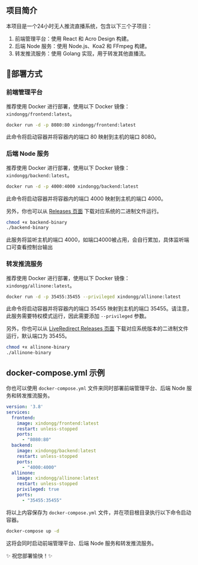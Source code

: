 ## 项目简介

本项目是一个24小时无人推流直播系统，包含以下三个子项目：

1.  前端管理平台：使用 React 和 Acro Design 构建。
1.  后端 Node 服务：使用 Node.js、Koa2 和 FFmpeg 构建。
1.  转发推流服务：使用 Golang 实现，用于转发其他直播流。

## 🚀部署方式

### 前端管理平台

推荐使用 Docker 进行部署，使用以下 Docker 镜像：`xindongg/frontend:latest`。

```bash
docker run -d -p 8080:80 xindongg/frontend:latest
```

此命令将启动容器并将容器内的端口 80 映射到主机的端口 8080。

### 后端 Node 服务

推荐使用 Docker 进行部署，使用以下 Docker 镜像：`xindongg/backend:latest`。

```bash
docker run -d -p 4000:4000 xindongg/backend:latest
```

此命令将启动容器并将容器内的端口 4000 映射到主机的端口 4000。

另外，你也可以从 [Releases 页面](https://github.com/XindongG/Monorepo/releases) 下载对应系统的二进制文件运行。

```bash
chmod +x backend-binary
./backend-binary
```
此服务将监听主机的端口 4000，如端口4000被占用，会自行累加，具体监听端口可查看控制台输出

### 转发推流服务

推荐使用 Docker 进行部署，使用以下 Docker 镜像：`xindongg/allinone:latest`。

```bash
docker run -d -p 35455:35455 --privileged xindongg/allinone:latest
```

此命令将启动容器并将容器内的端口 35455 映射到主机的端口 35455。请注意，此服务需要特权模式运行，因此需要添加 `--privileged` 参数。

另外，你也可以从 [LiveRedirect Releases 页面](https://github.com/XindongG/LiveRedirect/releases) 下载对应系统版本的二进制文件运行，默认端口为 35455。

```bash
chmod +x allinone-binary
./allinone-binary
```

## docker-compose.yml 示例

你也可以使用 `docker-compose.yml` 文件来同时部署前端管理平台、后端 Node 服务和转发推流服务。

```yaml 
version: '3.8'
services:
  frontend:
    image: xindongg/frontend:latest
    restart: unless-stopped
    ports:
      - "8080:80"
  backend:
    image: xindongg/backend:latest
    restart: unless-stopped
    ports:
      - "4000:4000"
  allinone:
    image: xindongg/allinone:latest
    restart: unless-stopped
    privileged: true
    ports:
      - "35455:35455"
```

将以上内容保存为 `docker-compose.yml` 文件，并在项目根目录执行以下命令启动容器。

```bash
docker-compose up -d
```

这将会同时启动前端管理平台、后端 Node 服务和转发推流服务。

✨ 祝您部署愉快！✨
